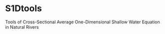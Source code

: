 # S1Dtools
Tools of Cross-Sectional Average One-Dimensional Shallow Water Equation in Natural Rivers
